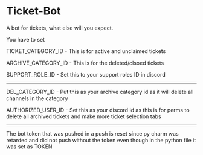 # Ticket-Bot
A bot for tickets, what else will you expect.

You have to set 

TICKET_CATEGORY_ID - This is for active and unclaimed tickets

ARCHIVE_CATEGORY_ID - This is for the deleted/clsoed tickets

SUPPORT_ROLE_ID - Set this to your support roles ID in discord

--------------

DEL_CATEGORY_ID - Put this as your archive category id as it will delete all channels in the category

AUTHORIZED_USER_ID - Set this as your discord id as this is for perms to delete all archived tickets and make more ticket selection tabs


-------------------

The bot token that was pushed in a push is reset since py charm was retarded and did not push without the token even though in the python file it was set as TOKEN
